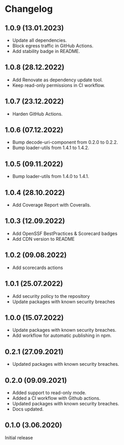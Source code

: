 # Changelog

## 1.0.9 (13.01.2023)
* Update all dependencies.
* Block egress traffic in GitHub Actions.
* Add stability badge in README.

## 1.0.8 (28.12.2022)
* Add Renovate as dependency update tool.
* Keep read-only permissions in CI workflow.

## 1.0.7 (23.12.2022)
* Harden GitHub Actions.

## 1.0.6 (07.12.2022)
* Bump decode-uri-component from 0.2.0 to 0.2.2.
* Bump loader-utils from 1.4.1 to 1.4.2.

## 1.0.5 (09.11.2022)
* Bump loader-utils from 1.4.0 to 1.4.1.

## 1.0.4 (28.10.2022)
* Add Coverage Report with Coveralls.

## 1.0.3 (12.09.2022)
* Add OpenSSF BestPractices & Scorecard badges
* Add CDN version to README

## 1.0.2 (09.08.2022)
* Add scorecards actions

## 1.0.1 (25.07.2022)
* Add security policy to the repository
* Update packages with known security breaches

## 1.0.0 (15.07.2022)
* Update packages with known security breaches.
* Add workflow for automatic publishing in npm.

## 0.2.1 (27.09.2021)
* Updated packages with known security breaches.

## 0.2.0 (09.09.2021)

* Added support to read-only mode.
* Added a CI workflow with Github actions.
* Updated packages with known security breaches.
* Docs updated.

## 0.1.0 (3.06.2020)

Initial release
